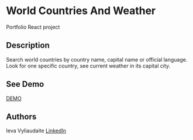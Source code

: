 # World Countries And Weather

Portfolio React project

## Description

Search world countries by country name, capital name or official language. Look for one specific country, see current weather in its capital city.

## See Demo

[DEMO](https://sheltered-eyrie-21915.herokuapp.com/)


## Authors

 Ieva Vyliaudaite 
 [LinkedIn](https://www.linkedin.com/in/ievavyliaudaite/)

